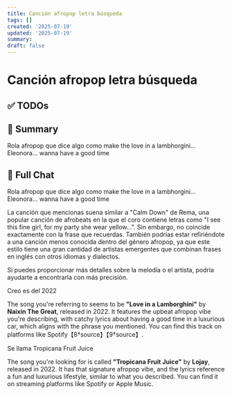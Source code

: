 ```yaml
---
title: Canción afropop letra búsqueda
tags: []
created: '2025-07-19'
updated: '2025-07-19'
summary:
draft: false
---
```


# Canción afropop letra búsqueda

## ✅ TODOs


## 📌 Summary
Rola afropop que dice algo como make the love in a lambhorgini… Eleonora… wanna have a good time

## 🧠 Full Chat


Rola afropop que dice algo como make the love in a lambhorgini… Eleonora… wanna have a good time



La canción que mencionas suena similar a "Calm Down" de Rema, una popular canción de afrobeats en la que el coro contiene letras como "I see this fine girl, for my party she wear yellow...". Sin embargo, no coincide exactamente con la frase que recuerdas. También podrías estar refiriéndote a una canción menos conocida dentro del género afropop, ya que este estilo tiene una gran cantidad de artistas emergentes que combinan frases en inglés con otros idiomas y dialectos.

Si puedes proporcionar más detalles sobre la melodía o el artista, podría ayudarte a encontrarla con más precisión.

Creo es del 2022

The song you're referring to seems to be **"Love in a Lamborghini"** by **Naixin The Great**, released in 2022. It features the upbeat afropop vibe you're describing, with catchy lyrics about having a good time in a luxurious car, which aligns with the phrase you mentioned. You can find this track on platforms like Spotify【8†source】【9†source】.

Se llama Tropicana Fruit Juice

The song you're looking for is called **"Tropicana Fruit Juice"** by **Lojay**, released in 2022. It has that signature afropop vibe, and the lyrics reference a fun and luxurious lifestyle, similar to what you described. You can find it on streaming platforms like Spotify or Apple Music.